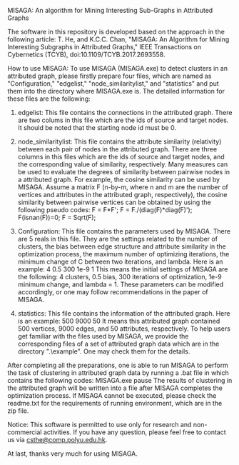 MISAGA: An algorithm for Mining Interesting Sub-Graphs in Attributed Graphs

The software in this repository is developed based on the approach in the following article: T. He, and K.C.C. Chan, "MISAGA: An Algorithm for Mining Interesting Subgraphs in Attributed Graphs," IEEE Transactions on Cybernetics (TCYB), doi:10.1109/TCYB.2017.2693558.

How to use MISAGA:
To use MISAGA (MISAGA.exe) to detect clusters in an attributed graph, please firstly prepare four files, which are named as "Configuration," "edgelist," "node_similaritylist," and "statistics" and put them into the directory where MISAGA.exe is. The detailed information for these files are the following:

1.	edgelist: This file contains the connections in the attributed graph. There are two colums in this file which are the ids of source and target nodes. It should be noted that the starting node id must be 0.

2.	node_similaritylist: This file contains the attribute similarity (relativity) between each pair of nodes in the attributed graph. There are three columns in this files which are the ids of source and target nodes, and the corresponding value of similarity, respectively. Many measures can be used to evaluate the degrees of similarity between pairwise nodes in a attributed graph. For example, the cosine similarity can be used by MISAGA. Assume a matrix F (n-by-m, where n and m are the number of vertices and attributes in the attributed graph, respectively), the cosine similarity between pairwise vertices can be obtained by using the following pseudo codes:
F = F*F';
F = F./(diag(F)*diag(F)');
F(isnan(F))=0;
F = Sqrt(F);

3.	Configuration: This file contains the parameters used by MISAGA. There are 5 reals in this file. They are the settings related to the number of clusters, the bias between edge structure and attribute similarity in the optimization process, the maximum number of optimizing iterations, the minimum change of C between two iterations, and lambda. Here is an example:
4
0.5
300
1e-9
1
This means the initial settings of MISAGA are the following: 4 clusters, 0.5 bias, 300 iterations of optimization, 1e-9 minimum change, and lambda = 1. These parameters can be modified accordingly, or one may follow recommendations in the paper of MISAGA.

4.	statistics: This file contains the information of the attributed graph. Here is an example:
500
9000
50
It means this attributed graph contained 500 vertices, 9000 edges, and 50 attributes, respectively.
To help users get familiar with the files used by MISAGA, we provide the corresponding files of a set of attributed graph data which are in the directory ".\example". One may check them for the details.

After completing all the preparations, one is able to run MISAGA to perform the task of clustering in attributed graph data by running a .bat file in which contains the following codes:
MISAGA.exe
pause
The results of clustering in the attributed graph will be written into a file after MISAGA completes the optimization process. If MISAGA cannot be executed, please check the readme.txt for the requirements of running environment, which are in the zip file.


Notice: This software is permitted to use only for research and non-commercial activities. If you have any question, please feel free to contact us via csthe@comp.polyu.edu.hk.

At last, thanks very much for using MISAGA.
